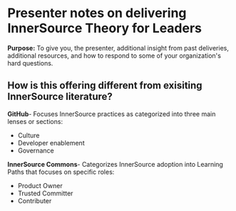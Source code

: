 # Presenter notes on delivering InnerSource Theory for Leaders

**Purpose:** To give you, the presenter, additional insight from past deliveries, additional resources, and how to respond to some of your organization's hard questions.

## How is this offering different from exisiting InnerSource literature?

**GitHub**- Focuses InnerSource practices as categorized into three main lenses or sections:
  - Culture
  - Developer enablement
  - Governance 

**InnerSource Commons**- Categorizes InnerSource adoption into Learning Paths that focuses on specific roles:
  - Product Owner
  - Trusted Committer
  - Contributer 
